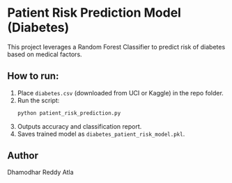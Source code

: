 # Patient Risk Prediction Model (Diabetes)

This project leverages a Random Forest Classifier to predict risk of diabetes based on medical factors.

## How to run:
1. Place `diabetes.csv` (downloaded from UCI or Kaggle) in the repo folder.
2. Run the script:
   ```python
   python patient_risk_prediction.py
   ```
3. Outputs accuracy and classification report.
4. Saves trained model as `diabetes_patient_risk_model.pkl`.

## Author
Dhamodhar Reddy Atla
